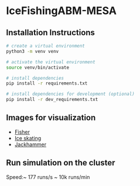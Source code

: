 # IceFishingABM-MESA


## Installation Instructions

```bash
# create a virtual environment
python3 -m venv venv

# activate the virtual environment
source venv/bin/activate

# install dependencies
pip install -r requirements.txt

# install dependencies for development (optional)
pip install -r dev_requirements.txt

```

## Images for visualization

* [Fisher](https://www.svgrepo.com/svg/36567/fisher)
* [Ice skating](https://www.svgrepo.com/svg/116117/ice-skating)
* [Jackhammer](https://www.svgrepo.com/svg/233732/jackhammer)


## Run simulation on the cluster

Speed:~ 177 runs/s ~ 10k runs/min